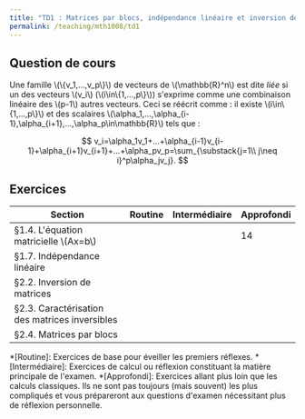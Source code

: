 ```yaml
---
title: "TD1 : Matrices par blocs, indépendance linéaire et inversion de matrices"
permalink: /teaching/mth1008/td1
---
```


## Question de cours

Une famille \\(\\{v_1,...,v_p\\}\\) de vecteurs de \\(\mathbb{R}^n\\) est dite *liée* si un des vecteurs \\(v_i\\) (\\(i\in\\{1,...,p\\}\\)) s'exprime comme une combinaison linéaire des \\(p-1\\) autres vecteurs. Ceci se réécrit comme : il existe \\(i\in\\{1,...,p\\}\\) et des scalaires \\(\alpha_1,...,\alpha_{i-1},\alpha_{i+1},...,\alpha_p\in\mathbb{R}\\) tels que :

$$
    v_i=\alpha_1v_1+...+\alpha_{i-1}v_{i-1}+\alpha_{i+1}v_{i+1}+...+\alpha_pv_p=\sum_{\substack{j=1\\ j\neq i}^p\alpha_jv_j}.
$$

## Exercices

| Section                                        | Routine | Intermédiaire | Approfondi |
| ---------------------------------------------- | ------- | ------------- | ---------- |
| §1.4. L'équation matricielle \\(Ax=b\\)        |         |               | 14         |
| §1.7. Indépendance linéaire                    |         |               |            |
| §2.2. Inversion de matrices                    |         |               |            |
| §2.3. Caractérisation des matrices inversibles |         |               |            |
| §2.4. Matrices par blocs                       |         |               |            |


*[Routine]: Exercices de base pour éveiller les premiers réflexes.
*[Intermédiaire]: Exercices de calcul ou réflexion constituant la matière principale de l'examen.
*[Approfondi]: Exercices allant plus loin que les calculs classiques. Ils ne sont pas toujours (mais souvent) les plus compliqués et vous prépareront aux questions d'examen nécessitant plus de réflexion personnelle.
